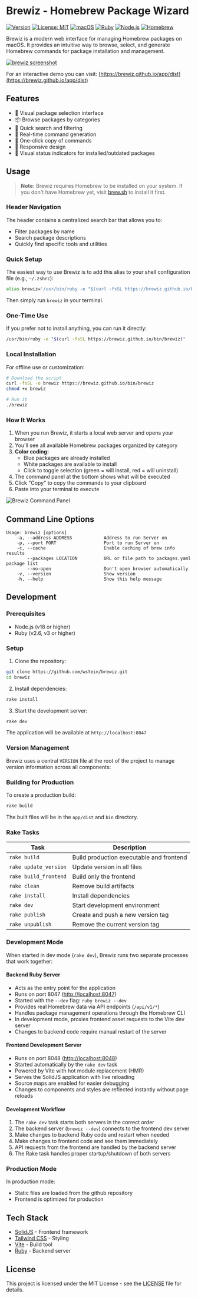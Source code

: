 # Brewiz - Homebrew Package Wizard

[![Version](https://img.shields.io/badge/version-0.9.10-blue.svg)](https://github.com/wstein/brewiz/tree/v0.9.10)
[![License: MIT](https://img.shields.io/badge/License-MIT-yellow.svg)](https://opensource.org/licenses/MIT)
[![macOS](https://img.shields.io/badge/platform-macOS-lightgrey.svg)](https://www.apple.com/macos)
[![Ruby](https://img.shields.io/badge/ruby-%3E%3D%202.6-red.svg)](https://www.ruby-lang.org/)
[![Node.js](https://img.shields.io/badge/node-%3E%3D%2018.0.0-green.svg)](https://nodejs.org/)
[![Homebrew](https://img.shields.io/badge/homebrew-required-orange.svg)](https://brew.sh/)

Brewiz is a modern web interface for managing Homebrew packages on macOS. It provides an intuitive way to browse, select, and generate Homebrew commands for package installation and management.

[![brewiz screenshot](https://brewiz.github.io/docs/images/brewiz-small.png)](https://brewiz.github.io/docs/images/brewiz-full.png)

For an interactive demo you can visit: [https://brewiz.github.io/app/dist](https://brewiz.github.io/app/dist)

## Features

- 🎯 Visual package selection interface
- 📦 Browse packages by categories
- 🔎 Quick search and filtering
- 🔄 Real-time command generation
- 🚀 One-click copy of commands
- 💫 Responsive design
- 🎨 Visual status indicators for installed/outdated packages

## Usage

> **Note:** Brewiz requires Homebrew to be installed on your system. If you don't have Homebrew yet, visit [brew.sh](https://brew.sh) to install it first.

### Header Navigation

The header contains a centralized search bar that allows you to:

- Filter packages by name
- Search package descriptions
- Quickly find specific tools and utilities

### Quick Setup

The easiest way to use Brewiz is to add this alias to your shell configuration file (e.g., `~/.zshrc`):

```bash
alias brewiz='/usr/bin/ruby -e "$(curl -fsSL https://brewiz.github.io/bin/brewiz)" --'
```

Then simply run `brewiz` in your terminal.

### One-Time Use

If you prefer not to install anything, you can run it directly:

```bash
/usr/bin/ruby -e "$(curl -fsSL https://brewiz.github.io/bin/brewiz)"
```

### Local Installation

For offline use or customization:

```bash
# Download the script
curl -fsSL -o brewiz https://brewiz.github.io/bin/brewiz
chmod +x brewiz

# Run it
./brewiz
```

### How It Works

1. When you run Brewiz, it starts a local web server and opens your browser
2. You'll see all available Homebrew packages organized by category
3. **Color coding:**
   - Blue packages are already installed
   - White packages are available to install
   - Click to toggle selection (green = will install, red = will uninstall)
4. The command panel at the bottom shows what will be executed
5. Click "Copy" to copy the commands to your clipboard
6. Paste into your terminal to execute

![Brewiz Command Panel](https://brewiz.github.io/docs/images/brewiz-cmd.png)

## Command Line Options

```text
Usage: brewiz [options]
    -a, --address ADDRESS            Address to run Server on
    -p, --port PORT                  Port to run Server on
    -c, --cache                      Enable caching of brew info results
        --packages LOCATION          URL or file path to packages.yaml package list
        --no-open                    Don't open browser automatically
    -v, --version                    Show version
    -h, --help                       Show this help message
```

## Development

### Prerequisites

- Node.js (v18 or higher)
- Ruby (v2.6, v3 or higher)

### Setup

1. Clone the repository:

```bash
git clone https://github.com/wstein/brewiz.git
cd brewiz
```

2. Install dependencies:

```bash
rake install
```

3. Start the development server:

```bash
rake dev
```

The application will be available at `http://localhost:8047`

### Version Management

Brewiz uses a central `VERSION` file at the root of the project to manage version information across all components:

### Building for Production

To create a production build:

```bash
rake build
```

The built files will be in the `app/dist` and `bin` directory.

### Rake Tasks

| Task | Description |
|------|-------------|
| `rake build` | Build production executable and frontend |
| `rake update_version` | Update version in all files |
| `rake build_frontend` | Build only the frontend |
| `rake clean` | Remove build artifacts |
| `rake install` | Install dependencies |
| `rake dev` | Start development environment |
| `rake publish` | Create and push a new version tag |
| `rake unpublish` | Remove the current version tag |

### Development Mode

When started in dev mode (`rake dev`), Brewiz runs two separate processes that work together:

#### Backend Ruby Server

- Acts as the entry point for the application
- Runs on port 8047 (<http://localhost:8047>)
- Started with the `--dev` flag: `ruby brewiz --dev`
- Provides real Homebrew data via API endpoints (`/api/v1/*`)
- Handles package management operations through the Homebrew CLI
- In development mode, proxies frontend asset requests to the Vite dev server
- Changes to backend code require manual restart of the server

#### Frontend Development Server

- Runs on port 8048 (<http://localhost:8048>)
- Started automatically by the `rake dev` task
- Powered by Vite with hot module replacement (HMR)
- Serves the SolidJS application with live reloading
- Source maps are enabled for easier debugging
- Changes to components and styles are reflected instantly without page reloads

#### Development Workflow

1. The `rake dev` task starts both servers in the correct order
2. The backend server (`brewiz --dev`) connects to the frontend dev server
3. Make changes to backend Ruby code and restart when needed
4. Make changes to frontend code and see them immediately
5. API requests from the frontend are handled by the backend server
6. The Rake task handles proper startup/shutdown of both servers

### Production Mode

In production mode:

- Static files are loaded from the github repository
- Frontend is optimized for production

## Tech Stack

- [SolidJS](https://www.solidjs.com/) - Frontend framework
- [Tailwind CSS](https://tailwindcss.com/) - Styling
- [Vite](https://vitejs.dev/) - Build tool
- [Ruby](https://www.ruby-lang.org/) - Backend server

## License

This project is licensed under the MIT License - see the [LICENSE](https://raw.githubusercontent.com/wstein/brewiz/refs/heads/main/LICENSE) file for details.
